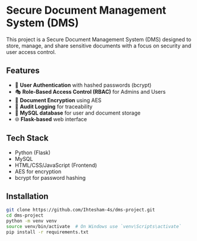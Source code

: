 # Secure Document Management System (DMS)

This project is a Secure Document Management System (DMS) designed to store, manage, and share sensitive documents with a focus on security and user access control.

## Features

- 🔐 **User Authentication** with hashed passwords (bcrypt)
- 🎭 **Role-Based Access Control (RBAC)** for Admins and Users
- 📄 **Document Encryption** using AES
- 📜 **Audit Logging** for traceability
- 💾 **MySQL database** for user and document storage
- 🌐 **Flask-based** web interface

## Tech Stack

- Python (Flask)
- MySQL
- HTML/CSS/JavaScript (Frontend)
- AES for encryption
- bcrypt for password hashing

## Installation

```bash
git clone https://github.com/Ihtesham-4s/dms-project.git
cd dms-project
python -m venv venv
source venv/bin/activate  # On Windows use `venv\Scripts\activate`
pip install -r requirements.txt
